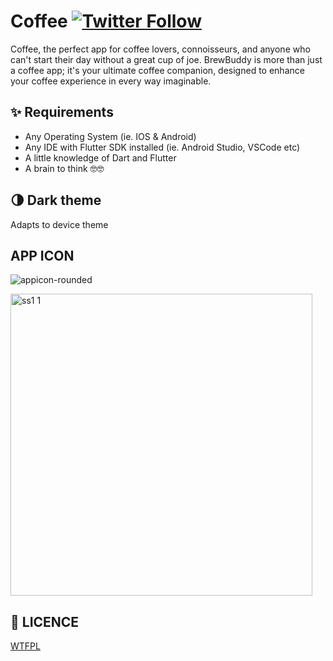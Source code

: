 # Coffee [![Twitter Follow](https://img.shields.io/twitter/follow/hemilsolanki.svg?style=social)](https://twitter.com/hemilsolanki)

Coffee, the perfect app for coffee lovers, connoisseurs, and anyone who can't start their day without a great cup of joe. BrewBuddy is more than just a coffee app; it's your ultimate coffee companion, designed to enhance your coffee experience in every way imaginable.

## ✨ Requirements
* Any Operating System (ie. IOS & Android)
* Any IDE with Flutter SDK installed (ie. Android Studio, VSCode etc)
* A little knowledge of Dart and Flutter
* A brain to think 🤓🤓

## 🌗 Dark theme
Adapts to device theme

## APP ICON
![appicon-rounded](https://github.com/Hemil-Solanki/CoffeeUI/assets/101650059/df17c4e8-cf7d-438b-8e78-ed4a265e4cc7)

<img width="483" alt="ss1 1" src="https://github.com/Hemil-Solanki/CoffeeUI/assets/101650059/88e5a74d-bf0a-408f-8ec4-050be361a081">

## 🔖 LICENCE
[WTFPL](http://www.wtfpl.net/about/)
